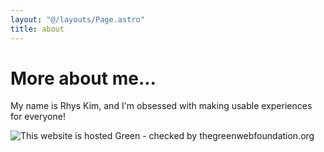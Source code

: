```yaml
---
layout: "@/layouts/Page.astro"
title: about
---
```

# More about me...

My name is Rhys Kim, and I'm obsessed with making usable experiences for everyone!

![This website is hosted Green - checked by thegreenwebfoundation.org](https://api.thegreenwebfoundation.org/greencheckimage/portfolio-2fx.pages.dev?nocache=true)